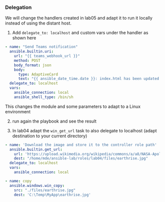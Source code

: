 ### Delegation

We will change the handlers created in lab05 and adapt it to run it locally instead of using the distant host.

1) Add `delegate_to: localhost` and custom vars under the handler as shown here

```yml
- name: "Send Teams notification"
  ansible.builtin.uri:
    url: "{{ teams_webhook_url }}"
    method: POST
    body_format: json
    body:
      type: AdaptiveCard
      text: "{{ ansible_date_time.date }}: index.html has been updated on {{ ansible_host }}"
  delegate_to: localhost
  vars:
    ansible_connection: local
    ansible_shell_type: /bin/sh
```

This changes the module and some parameters to adapt to a Linux environment

2) run again the playbook and see the result

3) In lab04 adapt the `win_get_url` task to also delegate to localhost (adapt destination to your current directory)

```yml
- name: 'Download the image and store it to the controller role path'
  ansible.builtin.get_url:
    url: 'https://upload.wikimedia.org/wikipedia/commons/a/a8/NASA-Apollo8-Dec24-Earthrise.jpg'
    dest: "/home/mde/ansible-lab/roles/lab04/files/earthrise.jpg"
  delegate_to: localhost
  vars:
    ansible_connection: local

- name: copy 
  ansible.windows.win_copy:
    src: "./files/earthrise.jpg"
    dest: 'C:\Temp\MyApp\earthrise.jpg'
```
